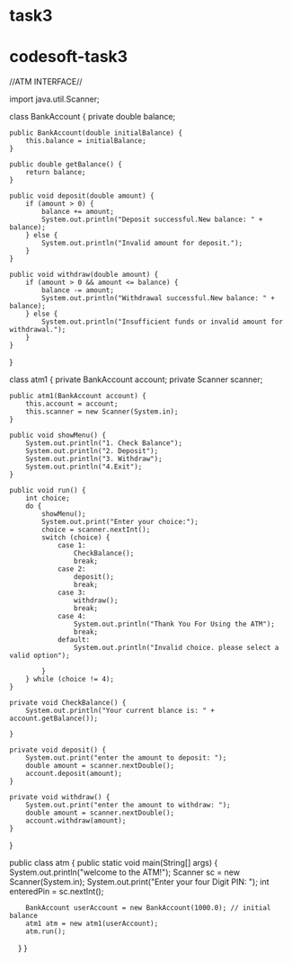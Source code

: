 # task3
# codesoft-task3
//ATM INTERFACE//

import java.util.Scanner;

class BankAccount {
    private double balance;

    public BankAccount(double initialBalance) {
        this.balance = initialBalance;
    }

    public double getBalance() {
        return balance;
    }

    public void deposit(double amount) {
        if (amount > 0) {
            balance += amount;
            System.out.println("Deposit successful.New balance: " + balance);
        } else {
            System.out.println("Invalid amount for deposit.");
        }
    }

    public void withdraw(double amount) {
        if (amount > 0 && amount <= balance) {
            balance -= amount;
            System.out.println("Withdrawal successful.New balance: " + balance);
        } else {
            System.out.println("Insufficient funds or invalid amount for withdrawal.");
        }
    }
}

class atm1 {
    private BankAccount account;
    private Scanner scanner;

    public atm1(BankAccount account) {
        this.account = account;
        this.scanner = new Scanner(System.in);
    }

    public void showMenu() {
        System.out.println("1. Check Balance");
        System.out.println("2. Deposit");
        System.out.println("3. Withdraw");
        System.out.println("4.Exit");
    }

    public void run() {
        int choice;
        do {
            showMenu();
            System.out.print("Enter your choice:");
            choice = scanner.nextInt();
            switch (choice) {
                case 1:
                    CheckBalance();
                    break;
                case 2:
                    deposit();
                    break;
                case 3:
                    withdraw();
                    break;
                case 4:
                    System.out.println("Thank You For Using the ATM");
                    break;
                default:
                    System.out.println("Invalid choice. please select a valid option");

            }
        } while (choice != 4);
    }

    private void CheckBalance() {
        System.out.println("Your current blance is: " + account.getBalance());

    }

    private void deposit() {
        System.out.print("enter the amount to deposit: ");
        double amount = scanner.nextDouble();
        account.deposit(amount);
    }

    private void withdraw() {
        System.out.print("enter the amount to withdraw: ");
        double amount = scanner.nextDouble();
        account.withdraw(amount);
    }
}

public class atm {
    public static void main(String[] args) {
        System.out.println("welcome to the ATM!");
        Scanner sc = new Scanner(System.in);
        System.out.print("Enter your four Digit PIN: ");
        int enteredPin = sc.nextInt();

        BankAccount userAccount = new BankAccount(1000.0); // initial balance
        atm1 atm = new atm1(userAccount);
        atm.run();
    }
}
